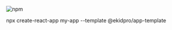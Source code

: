 ![npm](https://img.shields.io/npm/v/@ekidpro/app-template)

npx create-react-app my-app --template @ekidpro/app-template
